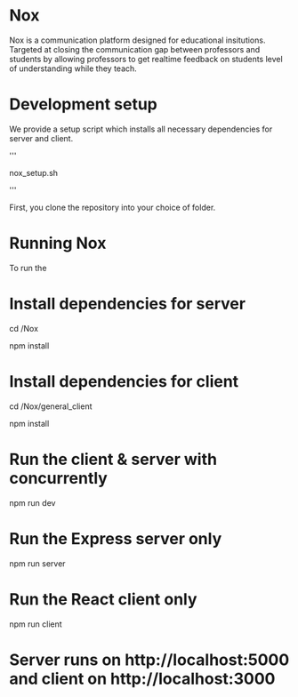 # Nox

Nox is a communication platform designed for educational insitutions. Targeted at closing the communication gap between professors and students by allowing professors to get realtime feedback on students level of understanding while they teach. 

# Development setup 

We provide a setup script which installs all necessary dependencies for server and client. 

'''

nox_setup.sh

'''

First, you clone the repository into your choice of folder. 

# Running Nox

To run the 




# Install dependencies for server
cd /Nox

npm install


# Install dependencies for client
cd /Nox/general_client

npm install

# Run the client & server with concurrently
npm run dev

# Run the Express server only
npm run server

# Run the React client only
npm run client

# Server runs on http://localhost:5000 and client on http://localhost:3000
